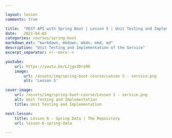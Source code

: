 ```yaml
---

layout: lesson
comments: true

title:  "REST API with Spring Boot | Lesson 5 | Unit Testing and Implementation of the Service"
date:   2021-04-05
categories: courses/spring-boot
markdown_ext: "markdown, mkdown, mkdn, mkd, md"
description: "Unit Testing and Implementation of the Service"
excerpt_separator: <!--more-->

youtube:
    url: https://youtu.be/LJjgx3Dra90
    image:
        url: /assets/img/spring-boot-course/Lesson 5 - service.png
        alt: 'Lesson 5'

cover-image: 
    url: /assets/img/spring-boot-course/Lesson 5 - service.png
    alt: Unit Testing and Implementation
    title: Unit Testing and Implementation

next-lesson:
    title: Lesson 6 - Spring Data | The Repository
    url: lesson-6-spring-data

---
```

